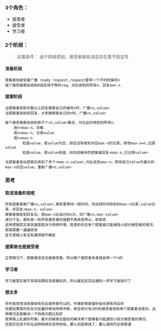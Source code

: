 ### 3个角色：
* 提案者
* 接受者
* 学习者

### 2个阶段：
> 前置条件：
    由于网络原因，接受者接收消息存在着不稳定性

#### 准备阶段
    提案者向接受者广播 ready request,request里带一个不同的编号n
    每个接受者都会收到0或具体不等的req，对比收到的所有n，回复max-n
#### 提案阶段  
    当提案者收到半数以上回复都是自己的编号n时，广播<n,value>
    当提案者收到的回复，大多数都是自己的n时，广播<n,value>

    每个接受者都会收到若干个<n,value>集合，对比此时收到的所有n，
        若n<max-n，忽略
        若n=max-n，记录value
        若n>max-n
            检查value，若value为空，即还没有收到对应max-n的记录。修改max-n=n,记录value
            检查value，若value有值，则向该编号的提案者回复<max-n,已记录value>

    当提案者发出提案后收到了多个<max-n,value>,对比这些max-n，修改自己value为最大的max-n对应value。重新广播<n,value>
            
        


### 思考
#### 取消准备阶段呢
    所有提案者都广播<n,value>,接受者等待一段时间，将这段时间收到的max-n记录,value记录，并回复<max-n，value>
    提案者接收到回复后，若max-n比自己的n大，则广播<n,max-value>
    递归下去，直到某一轮所有接受者的值都不再改变停止，即收敛
    这种逻辑其实收敛速度取决于网络环境，若真的存在单个提案者只能通信小部分接受者的情况，那就需要一遍遍收敛
    至于逻辑上有没有漏洞我不确定

#### 提案者也是接受者
    正常情况下，提案者往往也是接受者。所以每个接受者本身就自带一个n的

#### 学习者
    学习者其实是不具有投票权及提案权的，所以最后定完后通知一声学习者就行了

#### 想太多
    另外我觉得消息接收有先后顺序是可以的，毕竟即使是毫秒级也是有先后的
    但是如果真的存在大批量的单线网络中断，即全网只有20%的接受者收到单个提案者消息的，这种情况还是解决一下网络问题比较好
    我草稿上乱画的时候，最大的疑惑也是如何解决单个提案者只能通信小部分接受者的情况。
    但其实应该不存在这种网络状态吧哈哈，要么彻底掉线了，要么就网内全部联通